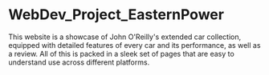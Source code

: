 # WebDev_Project_EasternPower


This website is a showcase of John O'Reilly's extended car collection, equipped with detailed features of every car and its performance, as well as a review. All of this is packed in a sleek set of pages that are easy to understand use across different platforms.
